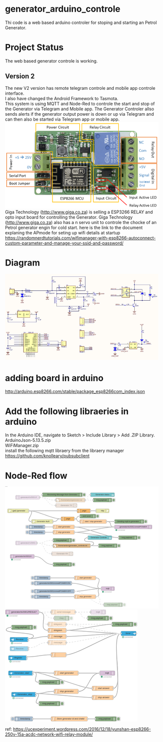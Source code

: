 # generator_arduino_controle
Thi code is a web based arduino controler for stoping and starting an Petrol Generator.
# Project Status
The web based generator controle is working.
## Version 2
The new V2 version has remote telegram controle and mobile app controle interface.<br>
I also have changed the Android Framework to Tasmota.<br>
This system is using MQTT and Node-Red to controle the start and stop of the Generator via Telegram and Mobile app.
The Generator Controler allso sends alerts if the generator output power is down or up via Telegram and can then also be started via Telegram app or mobile app.
![esp2866 board](iot_wifi_relay_module.png?raw=true "ESP8266 board")<br>
Giga Technology (http://www.giga.co.za) is selling a ESP3266 RELAY and opto input board for controlling the Generator.
Giga Technology (http://www.giga.co.za) also has a n servo unit to controle the chocke of an Petrol generator engin for cold start.
here is the link to the document explaning the APmode for seting up wifi details at startup
https://randomnerdtutorials.com/wifimanager-with-esp8266-autoconnect-custom-parameter-and-manage-your-ssid-and-password/
# Diagram
![esp2866 diagram](wifi_relay_sch.jpeg?raw=true "ESP8266 board")<br>
# adding board in arduino
http://arduino.esp8266.com/stable/package_esp8266com_index.json
# Add the following libraeries in arduino
In the Arduino IDE, navigate to Sketch > Include Library > Add .ZIP Library.<br>
ArduinoJson-5.13.5.zip<br>
WiFiManager.zip<br>
install the following mqtt libraery from the libraery manager  <br>
https://github.com/knolleary/pubsubclient<br>
# Node-Red flow
![Noe RED diagram](generator_node_red_flow_1.png?raw=true "Node RED Diagram")<br>
![Noe RED diagram](generator_node_red_flow_2.png?raw=true "Node RED Diagram")<br>

ref: https://ucexperiment.wordpress.com/2016/12/18/yunshan-esp8266-250v-15a-acdc-network-wifi-relay-module/

